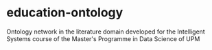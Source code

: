 # education-ontology
Ontology network in the literature domain developed for the Intelligent Systems course of the Master's Programme in Data Science of UPM
